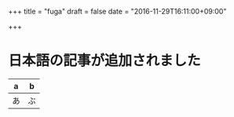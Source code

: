 +++
title = "fuga"
draft = false
date = "2016-11-29T16:11:00+09:00"

+++


# 日本語の記事が追加されました

|a|b|
|-|-|
|あ|ぶ|
